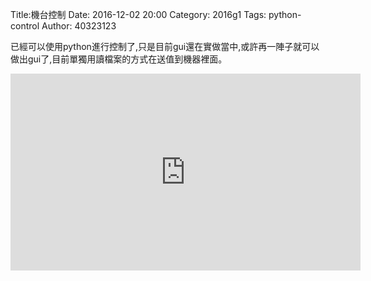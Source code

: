 Title:機台控制
Date: 2016-12-02 20:00
Category: 2016g1
Tags: python-control
Author: 40323123

已經可以使用python進行控制了,只是目前gui還在實做當中,或許再一陣子就可以做出gui了,目前單獨用讀檔案的方式在送值到機器裡面。

<iframe width="560" height="315" src="https://www.youtube.com/embed/bo7XS4TGyNs" frameborder="0" allowfullscreen></iframe>

